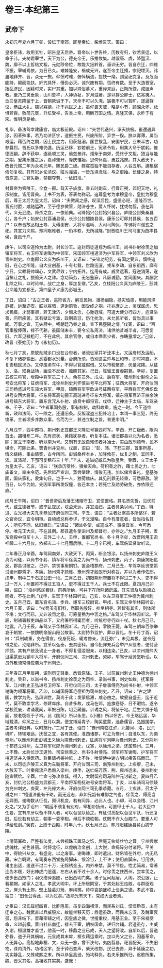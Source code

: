 # 卷三·本纪第三

## 武帝下

永初元年夏六月丁卯，设坛于南郊，即皇帝位，柴燎告天。策曰：

皇帝臣讳，敢用玄牡，昭告皇天后帝。晋帝以卜世告终，历数有归，钦若景运，以命于讳。夫树君宰世，天下为公，德充帝王，乐推攸集。越俶唐、虞，降暨汉、魏，靡不以上哲格文祖，元勋陟帝位，故能大拯黔首，垂训无穷。晋自东迁，四维不振，宰辅焉依，为日已久。难棘隆安，祸成元兴，遂至帝主迁播，宗祀堙灭。讳虽地非齐、晋，众无一旅，仰愤时难，俯悼横流，投袂一麾，则皇祀克复。及危而能持，颠而能扶，奸宄具歼，僭伪必灭。诚兴废有期，否终有数。至于大造晋室，拨乱济民，因藉时来，实尸其重。加以殊俗慕义，重译来庭，正朔所暨，咸服声教。至乃三灵垂象，山川告祥，人神协祉，岁月滋著。是以群公卿士，亿兆夷人，佥曰皇灵降鉴于上，晋朝款诚于下，天命不可以久淹，宸极不可以暂旷。遂逼群议，恭兹大礼。猥以寡德，托于兆民之上，虽仰畏天威，略是小节，顾深永怀，祗惧若霣。敬简元辰，升坛受禅，告类上帝，用酬万国之情。克隆天保，永祚于有宋。惟明灵是飨。

礼毕，备法驾幸建康宫，临太极前殿。诏曰：“夫世代迭兴，承天统极。虽遭遇异涂，因革殊事，若乃功济区宇，道振生民，兴废所阶，异世一揆。朕以寡薄，属当艰运，藉否终之期，因士民之力，用获拯溺，匡世拨乱，安国宁民，业未半古，功参曩烈。晋氏以多难仍遘，历运已移，钦若前王，宪章令轨，用集大命于朕躬。惟德匪嗣，辞不获申，遂祗顺三灵，飨兹景祚，燔柴于南郊，受终于文祖。猥当与能之期，爰集乐推之运，嘉祚肇开，隆庆惟始，思俾休嘉，惠兹兆庶。其大赦天下。改晋元熙二年为永初元年。赐民爵二级。鳏寡孤独不能自存者，人谷五斛。逋租宿债勿复收。其有犯乡论清议、赃污淫盗，一皆荡涤洗除，与之更始。长徒之身，特皆原遣。亡官失爵，禁锢夺劳，一依旧准。”

封晋帝为零陵王，全食一郡。载天子旍旗，乘五时副车，行晋正朔，郊祀天地，礼乐制度，皆用晋典。上书不为表，答表勿称诏。追尊皇考为孝穆皇帝，皇妣为穆皇后，尊王太后为皇太后。诏曰：“夫微禹之感，叹深后昆，盛德必祀，道隆百世。晋氏封爵，咸随运改，至于德参微管，勋济苍生，爱人怀树，犹或勿翦，虽在异代，义无泯绝。降杀之宜，一依前典。可降始兴公封始兴县公，庐陵公封柴桑县公，各千户；始安公封荔浦县侯，长沙公封醴陵县侯，康乐公可即封县侯，各五百户：以奉晋故丞相王导、太傅谢安、大将军温峤、大司马陶侃、车骑将军谢玄之祀。其宣力义熙，豫同艰难者，一仍本秩，无所减降。”封晋临川王司马宝为西丰县侯，食邑千户。

庚午，以司空道怜为太尉，封长沙王。追封司徒道规为临川王。尚书仆射徐羡之加镇军将军，右卫将军谢晦为中领军，宋国领军檀道济为护军将军，中领军刘义欣为青州刺史。立南郡公义庆为临川王。又诏曰：“夫铭功纪劳，有国之要典，慎终追旧，在心之所隆。自大业创基，十有七载，世路迍邅，戎车岁动，自东徂西，靡有宁日。实赖将帅竭心，文武尽效；宁内拓外，迄用有成。威灵远著，寇逆消荡，遂当揖让之礼，猥飨天人之祚。念功简劳，无忘鉴寐，凡厥诚勤，宜同国庆。其酬赏复除之科，以时论举。战亡之身，厚加复赠。”乙亥，立桂阳公义真为庐陵王，彭城公义隆为宜都王，第四皇子义康为彭城王。

丁丑，诏曰：“古之王者，巡狩省方，躬览民物，搜扬幽隐，拯灾恤患，用能风泽遐被，远至迩安。朕以寡暗，道谢前哲，因受终之期，托兆庶之上，鉴寐属虑，思求民瘼。才弱事艰，若无津济，夕惕永念，心驰遐域。可遣大使分行四方，旌贤举善，问所疾苦。其有狱讼亏滥，政刑乖愆，伤化扰治，未允民听者，皆当具以事闻。万事之宜，无失厥中。畅朝廷乃眷之旨，宣下民壅隔之情。”戊寅，诏曰：“百官事殷俸薄，禄不代耕。虽国储未丰，要令公私周济。诸供纳昔减半者，可悉复旧。六军见禄粗可，不在此例。其余官僚，或自本俸素少者，亦畴量增之。”己卯，改晋《泰始历》为《永初历》。

秋七月丁亥，原放劫贼余口没在台府者，诸流徙家并听还本土。又运舟材及运船，不复下诸郡输出，悉委都水别量。台府所须，皆别遣主帅与民和市，即时裨直，不复责租民求办。又停废虏车牛，不得以官威假借。又以市税繁苦，优量减降。从征关、洛，殒身战场，幽没不反者，赡赐其家。己丑，陈留王曹虔嗣薨。辛卯，复置五校三将官，增殿中将军员二十人，余在员外。戊戌，后将军、雍州刺史赵伦之进号安北将军；征虏将军、北徐州刺史刘怀慎进号平北将军；征西大将军、开府仪同三司杨盛进号车骑大将军。甲辰，镇西将军李歆进号征西将军，平西将军乞佛炽盘进号安西大将军，征东将军高句骊王高琏进号征东大将军，镇东将军百济王扶余映进号镇东大将军。置东宫冗从仆射、旅贲中郎将官。戊申，迁神主于太庙，车驾亲奉。壬子，诏曰：“往者军国务殷，事有权制，劫科峻重，施之一时。今王道维新，政和法简，可一除之，还遵旧条。反叛淫盗三犯补冶士，本谓一事三犯，终无悛革。主者顷多并数众事，合而为三，甚违立制之旨，普更申明。”

八月戊午，西中郎将、荆州刺史宜都王义隆进号镇西将军。辛酉，开亡叛赦，限内首出，蠲租布二年。先有资状、黄籍犹存者，听复本注。诸旧郡县以北为名者，悉除；寓立于南者，听以南为号。又制有无故自残伤者补冶士，实由政刑烦苛，民不堪命，可除此条。罢青州并兖州。戊辰，诏曰：“彭、沛、下邳三郡，首事所基，情义缱绻，事由情奖，古今所同。彭城桑梓本乡，加隆攸在，优复之制，宜同丰、沛。其沛郡、下邳可复租布三十年。”辛未，追谥妃臧氏为敬皇后。癸酉，立王太子为皇太子。乙亥，诏曰：“朕承历受终，猥飨天命。荷积善之祚，藉士民之力，七庙备文，率由令范。先后祗严宣训，蒸尝肇建，情敬无违。加以储宫备礼，皇基弥固，国庆家礼，爰集旬日，岂予一人，独荷兹庆。其见刑罪无轻重，可悉原赦。限百日，以今为始。先因军事所发奴僮，各还本主；若死亡及勋劳破免，亦依限还直。”

闰月壬午朔，诏曰：“晋世帝后及藩王诸陵守卫，宜便置格。其名贤先哲，见优前代，或立德著节，或宁乱庇民，坟茔未远，并宜洒扫。主者具条以闻。”丁酉，特进、左光禄大夫孔季恭加开府仪同三司。辛丑，诏曰：“主者处案虽多所谘详，若众官命议，宜令明审。自顷或总称参详，于文漫略。自今有厝意者，皆当指名其人；所见不同，依旧继启。”又诏曰：“诸处冬使，或遣或不，事役宜省，今可悉停。唯元正大庆，不在其例。郡县遣冬使诣州及都督府，亦停之。”九月壬子朔，置东宫殿中将军十人，员外二十人。壬申，置都官尚书。冬十月辛卯，改晋所用王肃祥禫二十六月仪，依郑玄二十七月而后除。十二月辛巳朔，车驾临延贤堂听讼。

二年春正月辛酉，车驾祠南郊，大赦天下。丙寅，断金银涂。以扬州刺史庐陵王义真为司徒，以尚书仆射、镇军将军徐羡之为尚书令、扬州刺史。丙子，南康揭阳蛮反，郡县讨破之。己卯，禁丧事用铜钉。罢会稽郡府。二月己丑，车驾幸延贤堂策试诸州郡秀才、孝廉。扬州秀才顾练、豫州秀才殷朗所对称旨，并以为著作佐郎。戊申，制中二千石加公田一顷。三月乙丑，初限荆州府置将不得过二千人，吏不得过一万人；州置将不得过五百人，吏不得过五千人。兵士不在此限。夏四月己卯朔，诏曰：“淫祠惑民费财，前典所绝，可并下在所除诸房庙。其先贤及以勋德立祠者，不在此例。”戊申，车驾于华林园听讼。己亥，以左卫将军王仲德为冀州刺史。五月己酉，置东宫屯骑、步兵、翊军三校尉官。甲戌，车驾又幸华林园听讼。六月壬寅，诏曰：“杖罚虽有旧科，然职务殷碎，推坐相寻。若皆有其实，则体所不堪；文行而已，又非设罚之意。可筹量觕为中否之格。”车驾又于华林园听讼。甲辰，制诸署敕吏四品以下，又府署所得辄罚者，听统府寺行四十杖。秋七月己巳，地震。八月壬辰，车驾又于华林园听讼。九月己丑，零陵王薨。车驾三朝率百僚举哀于朝堂，一依魏明帝服山阳公故事。太尉持节监护，葬以晋礼。冬十月丁酉，诏曰：“兵制峻重，务在得宜。役身死叛，辄考傍亲，流迁弥广，未见其极。遂令冠带之伦，沦陷非所。宜革以弘泰，去其密科。自今犯罪充兵合举户从役者，便付营押领。其有户统及谪止一身者，不得复侵滥服亲，以相连染。”己亥，以凉州胡帅大沮渠蒙逊为镇军大将军、开府仪同三司、凉州刺史。癸卯，车驾于延贤堂听讼。以员外散骑常侍应袭为宁州刺史。

三年春正月甲辰朔，诏刑罚无轻重，悉皆原降。壬子，以前冀州刺史王仲德为徐州刺史。癸丑，以尚书令、扬州刺史徐羡之为司空、录尚书事，刺史如故。抚军将军、江州刺史王弘进号卫将军、开府仪同三司，太子詹事傅亮为尚书仆射，中领军谢晦为领军将军。乙卯，以辅国将军毛德祖为司州刺史。乙丑，诏曰：“古之建国，教学为先，弘风训世，莫尚于此；发蒙启滞，咸必由之。故爰自盛王，迄于近代，莫不敦崇学艺，修建庠序。自昔多故，戎马在郊，旌旗卷舒，日不暇给。遂令学校荒废，讲诵蔑闻，军旅日陈，俎豆藏器，训诱之风，将坠于地。后生大惧于墙面，故老窃叹于子衿。此《国风》所以永思，《小雅》所以怀古。今王略远届，华域载清，仰风之士，日月以冀。便宜博延胄子，陶奖童蒙，选备儒官，弘振国学。主者考详旧典，以时施行。”二月丁丑，诏曰：“豫州南临江浒，北接河、洛，民荒境旷，转输艰远，抚莅之宜，各有其便。淮西诸郡，可立为豫州；自淮以东，为南豫州。”以豫州刺史彭城王义康为南豫州刺史，征虏将军刘粹为豫州刺史。又分荆州十郡还立湘州，左卫将军张邵为湘州刺史。戊寅，以徐州之梁，还属豫州。三月，上不豫。太尉长沙王道怜、司空徐羡之、尚书仆射傅亮、领军将军谢晦、护军将军檀道济并入侍医药。群臣请祈祷神祇，上不许，唯使侍中谢方明以疾告庙而已。丁未，以司徒庐陵王义真为车骑将军、开府仪同三司、南豫州刺史。上疾瘳，己未，大赦天下。时秦雍流户悉南入梁州。庚申，送纻绢万匹，荆、雍州运米，委州刺史随宜赋给。辛酉，亡命刁弥攻京城，得入，太尉留府司马陆仲元讨斩之。夏四月乙亥，封仇池公杨盛为武都王，平南将军杨抚进号安南将军。丁亥，以车骑司马徐琰为兖州刺史。庚寅，左光禄大夫、开府仪同三司孔季恭薨。五月，上疾甚，召太子诫之曰：“檀道济虽有干略，而无远志，非如兄韶有难御之气也。徐羡之、傅亮当无异图。谢晦数从征伐，颇识机变，若有同异，必此人也。小却，可以会稽、江州处之。”又为手诏曰：“朝廷不须复有别府，宰相带扬州，可置甲士千人。若大臣中任要，宜有爪牙以备不祥人者，可以台见队给之。有征讨悉配以台见军队，行还复旧。后世若有幼主，朝事一委宰相，母后不烦临朝。仗既不许入台殿门，要重人可详给班剑。”癸亥，上崩于西殿，时年六十。秋七月己酉，葬丹阳建康县蒋山初宁陵。

上清简寡欲，严整有法度，未尝视珠玉舆马之饰，后庭无纨绮丝竹之音。宁州尝献虎魄枕，光色甚丽。时将北征，以虎魄治金创，上大悦，命捣碎分付诸将。平关中，得姚兴从女，有盛宠，以之废事。谢晦谏，即时遣出。财帛皆在外府，内无私藏。宋台既建，有司奏东西堂施局脚床、银涂钉，上不许；使用直脚床，钉用铁。诸主出适，遣送不过二十万，无锦绣金玉。内外奉禁，莫不节俭。性尤简易，常著连齿木屐，好出神虎门逍遥，左右从者不过十余人。时徐羡之住西州，尝幸羡之，便步出西掖门；羽仪络驿追随，已出西明门矣。诸子旦问起居，入阁，脱公服，止著裙帽，如家人之礼。孝武大明中，坏上所居阴室，于其处起玉烛殿，与群臣观之。床头有土鄣，壁上挂葛灯笼、麻绳拂。侍中袁顗盛称上俭素之德。孝武不答，独曰：“田舍公得此，以为过矣。”故能光有天下，克成大业者焉。

史臣曰：汉氏载祀四百，比胙隆周，虽复四海横溃，而民系刘氏，惵惵黔首，未有迁奉之心。魏武直以兵威服众，故能坐移天历；鼎运虽改，而民未忘汉。及魏室衰孤，怨非结下。晋藉宰辅之柄，因皇族之微，世擅重权，用基王业。至于宋祖受命，义越前模。晋自社庙南迁，禄去王室，朝权国命，递归台辅。君道虽存，主威久谢。桓温雄才盖世，勋高一时，移鼎之业已成，天人之望将改。自斯以后，晋道弥昏，道子开其祸端，元显成其末衅，桓玄藉运乘时，加以先父之业，因基革命，人无异心。高祖地非桓、文，众无一旅，曾不浃旬，夷凶翦暴，祀晋配天，不失旧物，诛内清外，功格区宇。至于钟石变声，柴天改物，民已去晋，异于延康之初，功实静乱，又殊咸熙之末。所以恭皇高逊，殆均释负。若夫乐推所归，讴歌所集，魏、晋采其名，高祖收其实矣。盛哉！
